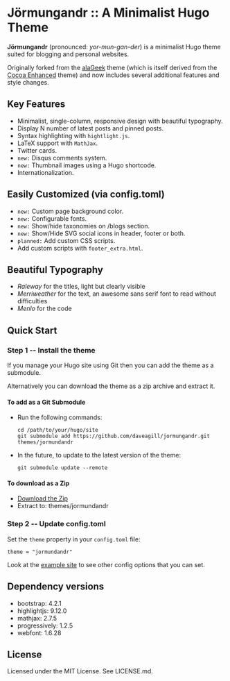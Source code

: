 # Jörmungandr :: A Minimalist Hugo Theme

**Jörmungandr** (pronounced: _yor-mun-gan-der_) is a minimalist Hugo theme suited for blogging and personal websites.

Originally forked from the [alaGeek](https://github.com/gkmngrgn/hugo-alageek-theme) theme (which is itself derived from the [Cocoa Enhanced](https://github.com/mtn/cocoa-eh-hugo-theme) theme) and now includes several additional features and style changes.

## Key Features

* Minimalist, single-column, responsive design with beautiful typography.
* Display N number of latest posts and pinned posts.
* Syntax highlighting with `hightlight.js`.
* LaTeX support with `MathJax`.
* Twitter cards.
* `new:` Disqus comments system.
* `new:` Thumbnail images using a Hugo shortcode.
* Internationalization.

## Easily Customized (via config.toml)

* `new:` Custom page background color.
* `new:` Configurable fonts.
* `new:` Show/hide taxonomies on /blogs section.
* `new:` Show/Hide SVG social icons in header, footer or both.
* `planned:` Add custom CSS scripts.
* Add custom scripts with `footer_extra.html`.

## Beautiful Typography

* _Raleway_ for the titles, light but clearly visible
* _Merriweather_ for the text, an awesome sans serif font to read without difficulties
* _Menlo_ for the code

## Quick Start

### Step 1 -- Install the theme

If you manage your Hugo site using Git then you can add the theme as a submodule.

Alternatively you can download the theme as a zip archive and extract it.

#### To add as a Git Submodule
* Run the following commands:

      cd /path/to/your/hugo/site
      git submodule add https://github.com/daveagill/jormungandr.git themes/jormundandr

* In the future, to update to the latest version of the theme:

      git submodule update --remote

#### To download as a Zip

* [Download the Zip](https://github.com/daveagill/jormungandr/archive/master.zip)
* Extract to: themes/jormundandr

### Step 2 -- Update config.toml

Set the `theme` property in your `config.toml` file:

    theme = "jormundandr"

Look at the [example site](https://github.com/daveagill/jormungandr/tree/master/exampleSite) to see other config options that you can set.

## Dependency versions

* bootstrap: 4.2.1
* highlightjs: 9.12.0
* mathjax: 2.7.5
* progressively: 1.2.5
* webfont: 1.6.28

## License

Licensed under the MIT License. See LICENSE.md.

